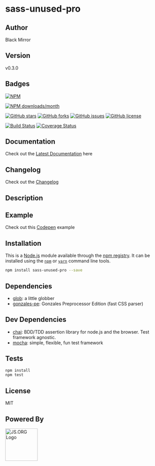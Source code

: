 # sass-unused-pro

## Author
Black Mirror

## Version
v0.3.0

## Badges

[![NPM](https://nodei.co/npm/sass-unused-pro.png)](https://nodei.co/npm/sass-unused-pro/)

[![NPM downloads/month](https://img.shields.io/npm/dm/sass-unused-pro.svg)](hhttps://img.shields.io/npm/dm/sass-unused-pro.svg)

[![GitHub stars](https://img.shields.io/github/stars/blackmirror1980/sass-unused-pro.svg?style=plastic)](https://github.com/blackmirror1980/sass-unused-pro/stargazers) [![GitHub forks](https://img.shields.io/github/forks/blackmirror1980/sass-unused-pro.svg?style=plastic)](https://github.com/blackmirror1980/sass-unused-pro/network) [![GitHub issues](https://img.shields.io/github/issues/blackmirror1980/sass-unused-pro.svg?style=plastic)](https://github.com/blackmirror1980/sass-unused-pro/issues) [![GitHub license](https://img.shields.io/github/license/blackmirror1980/sass-unused-pro.svg?style=plastic)](https://github.com/blackmirror1980/sass-unused-pro/blob/master/LICENSE) 

[![Build Status](https://travis-ci.org/blackmirror1980/sass-unused-pro.svg?branch=master)](https://travis-ci.org/blackmirror1980/sass-unused-pro) [![Coverage Status](https://coveralls.io/repos/github/blackmirror1980/sass-unused-pro/badge.svg?branch=master)](https://coveralls.io/github/blackmirror1980/sass-unused-pro?branch=master)

## Documentation
Check out the [Latest Documentation]() here

## Changelog
Check out the [Changelog](https://github.com/blackmirror1980/flavor-scss/blob/master/CHANGELOG.md)

## Description


## Example
Check out this [Codepen]() example

## Installation

This is a [Node.js](https://nodejs.org/) module available through the 
[npm registry](https://www.npmjs.com/). It can be installed using the 
[`npm`](https://docs.npmjs.com/getting-started/installing-npm-packages-locally)
or 
[`yarn`](https://yarnpkg.com/en/)
command line tools.

```sh
npm install sass-unused-pro --save
```

## Dependencies

- [glob](https://ghub.io/glob): a little globber
- [gonzales-pe](https://ghub.io/gonzales-pe): Gonzales Preprocessor Edition (fast CSS parser)

## Dev Dependencies

- [chai](https://ghub.io/chai): BDD/TDD assertion library for node.js and the browser. Test framework agnostic.
- [mocha](https://ghub.io/mocha): simple, flexible, fun test framework

## Tests

```sh
npm install
npm test
```


## License

MIT

## Powered By
<a href="http://js.org" target="_blank" title="JS.ORG | JavaScript Community">
<img src="http://logo.js.org/dark_horz.png" width="102" alt="JS.ORG Logo"/></a>
<!-- alternatives [bright|dark]_[horz|vert|tiny].png (width[horz:102,vert:50,tiny:77]) -->
